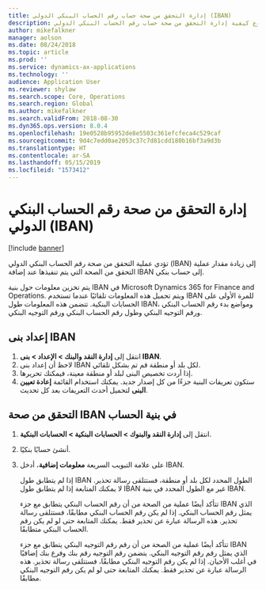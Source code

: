 ```yaml
---
title: إدارة التحقق من صحة حساب رقم الحساب البنكي الدولي (IBAN)
description: يشرح هذا الموضوع كيفية إدارة التحقق من صحة حساب رقم الحساب البنكي الدولي (IBAN).
author: mikefalkner
manager: aolson
ms.date: 08/24/2018
ms.topic: article
ms.prod: ''
ms.service: dynamics-ax-applications
ms.technology: ''
audience: Application User
ms.reviewer: shylaw
ms.search.scope: Core, Operations
ms.search.region: Global
ms.author: mikefalkner
ms.search.validFrom: 2018-08-30
ms.dyn365.ops.version: 8.0.4
ms.openlocfilehash: 19e0528b95952de8e5503c361efcfeca4c529caf
ms.sourcegitcommit: 9d4c7edd0ae2053c37c7d81cdd180b16bf3a9d3b
ms.translationtype: HT
ms.contentlocale: ar-SA
ms.lasthandoff: 05/15/2019
ms.locfileid: "1573412"
---
```

# <a name="manage-international-bank-account-number-iban-validation"></a>إدارة التحقق من صحة رقم الحساب البنكي الدولي (IBAN)

[!include [banner](../includes/banner.md)]

تؤدي عملية التحقق من صحة رقم الحساب البنكي الدولي (IBAN) إلى زيادة مقدار عملية التحقق من الصحة التي يتم تنفيذها عند إضافة IBAN إلى حساب بنكي.

يتم تخزين معلومات حول بنية IBAN في Microsoft Dynamics 365 for Finance and Operations. ويتم تحميل هذه المعلومات تلقائيًا عندما تستخدم IBAN للمرة الأولى على الحسابات البنكية. تتضمن هذه المعلومات طول IBAN، ومواضع بدء رقم الحساب البنكي ورقم التوجيه البنكي وطول رقم الحساب البنكي ورقم التوجيه البنكي.

## <a name="set-up-iban-structures"></a>إعداد بنى IBAN‬

1. انتقل إلى **إدارة النقد والبنك \> الإعداد \> بنى IBAN**.
2. لاحظ أن إعداد بنى IBAN لكل بلد أو منطقة قم تم بشكل تلقائي.
3. إذا أردت تخصيص البنى لبلد أو منطقة معينة، فيمكنك تحريرها.
4. ستكون تعريفات البنية جزءًا من كل إصدار جديد. يمكنك استخدام القائمة **إعادة تعيين البنى‬** لتحميل أحدث التعريفات بعد كل تحديث.

## <a name="validate-the-iban-structure-in-a-bank-account"></a>التحقق من صحة IBAN في بنية الحساب

1. انتقل إلى **إدارة النقد والبنوك \> الحسابات البنكية \> الحسابات البنكية**.
2. أنشئ حسابًا بنكيًا.
3. على علامة التبويب السريعة **معلومات إضافية**، أدخل IBAN.

    إذا لم يتطابق طول IBAN الطول المحدد لكل بلد أو منطقة، فستتلقى رسالة تحذير. لا يمكنك المتابعة إذا لم يتطابق طول IBAN غير مع الطول المحدد في بنية IBAN.

    تتأكد أيضًا عملية من الصحة من أن رقم الحساب البنكي يتطابق مع جزء IBAN الذي يمثل رقم الحساب البنكي. إذا لم يكن رقم الحساب البنكي مطابقًا، فستتلقى رسالة تحذير. هذه الرسالة عبارة عن تحذير فقط. يمكنك المتابعة حتى لو لم يكن رقم الحساب البنكي متطابقًا.

    تتأكد أيضًا عملية من الصحة من أن رقم رقم التوجيه البنكي يتطابق مع جزء IBAN الذي يمثل رقم رقم التوجيه البنكي. يتضمن رقم التوجيه رقم بنك وفرع بنك إضافيًا في أغلب الأحيان. إذا لم يكن رقم التوجيه البنكي مطابقًا، فستتلقى رسالة تحذير. هذه الرسالة عبارة عن تحذير فقط. يمكنك المتابعة حتى لو لم يكن رقم التوجيه البنكي مطابقًا.
